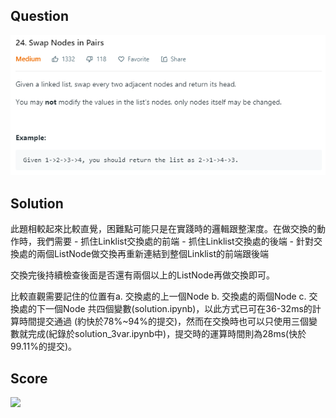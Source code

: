 ## Question

![](./pics/problem.PNG)

## Solution

此題相較起來比較直覺，困難點可能只是在實踐時的邏輯跟整潔度。在做交換的動作時，我們需要
    - 抓住Linklist交換處的前端
    - 抓住Linklist交換處的後端
    - 針對交換處的兩個ListNode做交換再重新連結到整個Linklist的前端跟後端

交換完後持續檢查後面是否還有兩個以上的ListNode再做交換即可。

比較直觀需要記住的位置有a. 交換處的上一個Node b. 交換處的兩個Node c. 交換處的下一個Node 共四個變數(solution.ipynb)，以此方式已可在36-32ms的計算時間提交通過 (約快於78%~94%的提交)，然而在交換時也可以只使用三個變數就完成(紀錄於solution_3var.ipynb中)，提交時的運算時間則為28ms(快於99.11%的提交)。


## Score
![](./pics/acceptance_3var.PNG)
